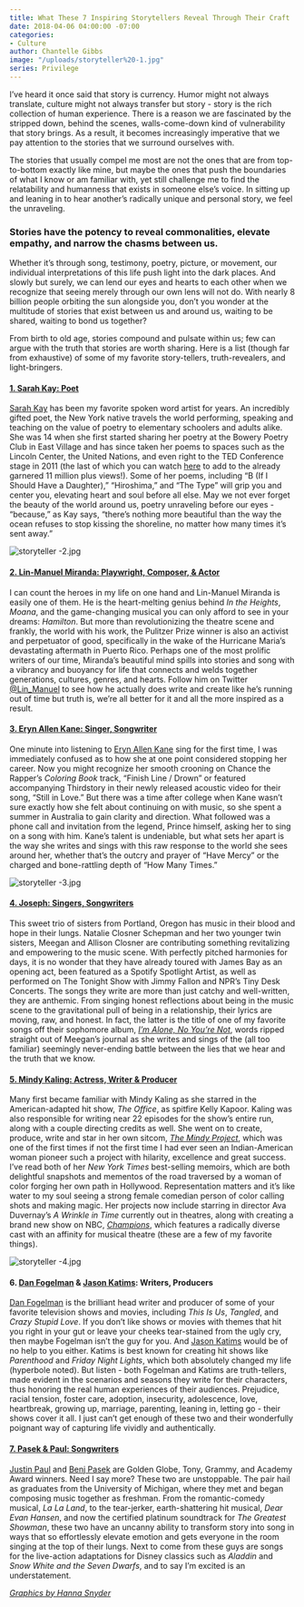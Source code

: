 ```yaml
---
title: What These 7 Inspiring Storytellers Reveal Through Their Craft
date: 2018-04-06 04:00:00 -07:00
categories:
- Culture
author: Chantelle Gibbs
image: "/uploads/storyteller%20-1.jpg"
series: Privilege
---
```


I’ve heard it once said that story is currency. Humor might not always translate, culture might not always transfer but story - story is the rich collection of human experience. There is a reason we are fascinated by the stripped down, behind the scenes, walls-come-down kind of vulnerability that story brings. As a result, it becomes increasingly imperative that we pay attention to the stories that we surround ourselves with. 

The stories that usually compel me most are not the ones that are from top-to-bottom exactly like mine, but maybe the ones that push the boundaries of what I know or am familiar with, yet still challenge me to find the relatability and humanness that exists in someone else’s voice. In sitting up and leaning in to hear another’s radically unique and personal story, we feel the unraveling. 

### Stories have the potency to reveal commonalities, elevate empathy, and narrow the chasms between us. 

Whether it’s through song, testimony, poetry, picture, or movement, our individual interpretations of this life push light into the dark places. And slowly but surely, we can lend our eyes and hearts to each other when we recognize that seeing merely through our own lens will not do. With nearly 8 billion people orbiting the sun alongside you, don’t you wonder at the multitude of stories that exist between us and around us, waiting to be shared, waiting to bond us together? 

From birth to old age, stories compound and pulsate within us; few can argue with the truth that stories are worth sharing. Here is a list (though far from exhaustive) of some of my favorite story-tellers, truth-revealers, and light-bringers.

#### [1. Sarah Kay: Poet](http://www.kaysarahsera.com/)

[Sarah Kay](http://www.kaysarahsera.com/) has been my favorite spoken word artist for years. An incredibly gifted poet, the New York native travels the world performing, speaking and teaching on the value of poetry to elementary schoolers and adults alike. She was 14 when she first started sharing her poetry at the Bowery Poetry Club in East Village and has since taken her poems to spaces such as the Lincoln Center, the United Nations, and even right to the TED Conference stage in 2011 (the last of which you can watch [here](https://www.ted.com/talks/sarah_kay_if_i_should_have_a_daughter) to add to the already garnered 11 million plus views!). Some of her poems, including “B (If I Should Have a Daughter),” “Hiroshima,” and “The Type” will grip you and center you, elevating heart and soul before all else. May we not ever forget the beauty of the world around us, poetry unraveling before our eyes - “because,” as Kay says, “there’s nothing more beautiful than the way the ocean refuses to stop kissing the shoreline, no matter how many times it’s sent away.”

![storyteller -2.jpg](/uploads/storyteller%20-2.jpg)

#### [2. Lin-Manuel Miranda: Playwright, Composer, & Actor](https://twitter.com/Lin_Manuel?ref_src=twsrc%5Egoogle%7Ctwcamp%5Eserp%7Ctwgr%5Eauthor)
	
I can count the heroes in my life on one hand and Lin-Manuel Miranda is easily one of them. He is the heart-melting genius behind _In the Heights_, _Moana_, and the game-changing musical you can only afford to see in your dreams: _Hamilton_. But more than revolutionizing the theatre scene and frankly, the world with his work, the Pulitzer Prize winner is also an activist and perpetuator of good, specifically in the wake of the Hurricane Maria’s devastating aftermath in Puerto Rico. Perhaps one of the most prolific writers of our time, Miranda’s beautiful mind spills into stories and song with a vibrancy and buoyancy for life that connects and welds together generations, cultures, genres, and hearts. Follow him on Twitter [@Lin_Manuel](https://twitter.com/Lin_Manuel) to see how he actually does write and create like he’s running out of time but truth is, we’re all better for it and all the more inspired as a result. 

#### [3. Eryn Allen Kane: Singer, Songwriter](https://soundcloud.com/erynallenkane)

One minute into listening to [Eryn Allen Kane](https://soundcloud.com/erynallenkane) sing for the first time, I was immediately confused as to how she at one point considered stopping her career. Now you might recognize her smooth crooning on Chance the Rapper’s _Coloring Book_ track, “Finish Line / Drown” or featured accompanying Thirdstory in their newly released acoustic video for their song, “Still in Love.” But there was a time after college when Kane wasn’t sure exactly how she felt about continuing on with music, so she spent a summer in Australia to gain clarity and direction. What followed was a phone call and invitation from the legend, Prince himself, asking her to sing on a song with him. Kane’s talent is undeniable, but what sets her apart is the way she writes and sings with this raw response to the world she sees around her, whether that’s the outcry and prayer of “Have Mercy” or the charged and bone-rattling depth of “How Many Times.” 

![storyteller -3.jpg](/uploads/storyteller%20-3.jpg)

#### [4. Joseph: Singers, Songwriters](https://open.spotify.com/artist/5Wfvw7rDz7HA6gE2z6QhqO)

This sweet trio of sisters from Portland, Oregon has music in their blood and hope in their lungs. Natalie Closner Schepman and her two younger twin sisters, Meegan and Allison Closner are contributing something revitalizing and empowering to the music scene. With perfectly pitched harmonies for days, it is no wonder that they have already toured with James Bay as an opening act, been featured as a Spotify Spotlight Artist, as well as performed on The Tonight Show with Jimmy Fallon and NPR’s Tiny Desk Concerts. The songs they write are more than just catchy and well-written, they are anthemic. From singing honest reflections about being in the music scene to the gravitational pull of being in a relationship, their lyrics are moving, raw,  and honest. In fact, the latter is the title of one of my favorite songs off their sophomore album, [_I’m Alone, No You’re Not_](https://open.spotify.com/album/7yLup1hOE1TLRGyUdW07TW), words ripped straight out of Meegan’s journal as she writes and sings of the (all too familiar) seemingly never-ending battle between the lies that we hear and the truth that we know. 

#### [5. Mindy Kaling: Actress, Writer & Producer](https://twitter.com/mindykaling?ref_src=twsrc%5Egoogle%7Ctwcamp%5Eserp%7Ctwgr%5Eauthor)

Many first became familiar with Mindy Kaling as she starred in the American-adapted hit show, _The Office_, as spitfire Kelly Kapoor. Kaling was also responsible for writing near 22 episodes for the show’s entire run, along with a couple directing credits as well. She went on to create, produce, write and star in her own sitcom, [_The Mindy Project_](https://www.hulu.com/the-mindy-project), which was one of the first times if not the first time I had ever seen an Indian-American woman pioneer such a project with hilarity, excellence and great success. I’ve read both of her _New York Times_ best-selling memoirs, which are both delightful snapshots and mementos of the road traversed by a woman of color forging her own path in Hollywood. Representation matters and it’s like water to my soul seeing a strong female comedian person of color calling shots and making magic. Her projects now include starring in director Ava Duvernay’s _A Wrinkle in Time_ currently out in theatres, along with creating a brand new show on NBC, [_Champions_](https://www.nbc.com/champions?nbc=1), which features a radically diverse cast with an affinity for musical theatre (these are a few of my favorite things). 

![storyteller -4.jpg](/uploads/storyteller%20-4.jpg)

#### 6. [Dan Fogelman](https://twitter.com/Dan_Fogelman?ref_src=twsrc%5Egoogle%7Ctwcamp%5Eserp%7Ctwgr%5Eauthor) & [Jason Katims](https://twitter.com/jasonkatims?lang=en): Writers, Producers

[Dan Fogelman](https://twitter.com/Dan_Fogelman?ref_src=twsrc%5Egoogle%7Ctwcamp%5Eserp%7Ctwgr%5Eauthor) is the brilliant head writer and producer of some of your favorite television shows and movies, including _This Is Us_, _Tangled_, and _Crazy Stupid Love_. If you don’t like shows or movies with themes that hit you right in your gut or leave your cheeks tear-stained from the ugly cry, then maybe Fogelman isn’t the guy for you. And [Jason Katims](https://twitter.com/jasonkatims?lang=en) would be of no help to you either. Katims is best known for creating hit shows like _Parenthood_ and _Friday Night Lights_, which both absolutely changed my life (hyperbole noted). But listen - both Fogelman and Katims are truth-tellers, made evident in the scenarios and seasons they write for their characters, thus honoring the real human experiences of their audiences. Prejudice, racial tension, foster care, adoption, insecurity, adolescence, love, heartbreak, growing up, marriage, parenting, leaning in, letting go - their shows cover it all. I just can’t get enough of these two and their wonderfully poignant way of capturing life vividly and authentically.  

#### [7. Pasek & Paul: Songwriters](http://pasekandpaul.com/)

[Justin Paul](http://pasekandpaul.com/) and [Benj Pasek](http://pasekandpaul.com/) are Golden Globe, Tony, Grammy, and Academy Award winners. Need I say more? These two are unstoppable. The pair hail as graduates from the University of Michigan, where they met and began composing music together as freshman. From the romantic-comedy musical, _La La Land_, to the tear-jerker, earth-shattering hit musical, _Dear Evan Hansen_, and now the certified platinum soundtrack for _The Greatest Showman_, these two have an uncanny ability to transform story into song in ways that so effortlessly elevate emotion and gets everyone in the room singing at the top of their lungs. Next to come from these guys are songs for the live-action adaptations for Disney classics such as _Aladdin_ and _Snow White and the Seven Dwarfs_, and to say I’m excited is an understatement.

_[Graphics by Hanna Snyder](http://www.hannasnyder.com/)_
